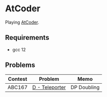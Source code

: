 # AtCoder

Playing [AtCoder](https://atcoder.jp/).

## Requirements

- gcc 12

## Problems

| Contest | Problem                                                             | Memo        |
| ------- | ------------------------------------------------------------------- | ----------- |
| ABC167  | [D - Teleporter](https://atcoder.jp/contests/abc167/tasks/abc167_d) | DP Doubling |
